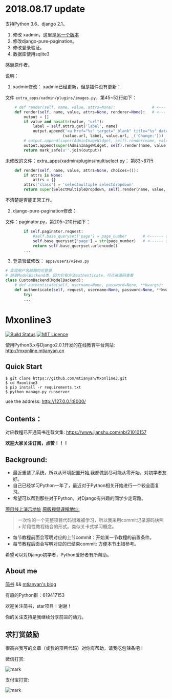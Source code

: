 # 2018.08.17 update

支持Python 3.6、django 2.1。

1. 修改 xadmin，这里是[另一个版本](https://github.com/vip68/xadmin_bugfix ) 
2. 修改django-pure-pagination。
3. 修改登录验证。
4. 数据库使用sqlite3

感谢原作者。


说明：

1) xadmin修改：
xadmin已经更新，但是插件没有更新：

文件  `extra_apps/xadmin/plugins/images.py`，第45~52行如下：

```python
    # def render(self, name, value, attrs=None):                # <--- 修改前
    def render(self, name, value, attrs=None, renderer=None):   # <--- 修改后
        output = []
        if value and hasattr(value, "url"):
            label = self.attrs.get('label', name)
            output.append('<a href="%s" target="_blank" title="%s" data-gallery="gallery"><img src="%s" class="field_img"/></a><br/>%s ' %
                         (value.url, label, value.url, _('Change:')))
        # output.append(super(AdminImageWidget, self).render(name, value, attrs))           # <--- 修改前
        output.append(super(AdminImageWidget, self).render(name, value, attrs, renderer))   # <--- 修改后
        return mark_safe(u''.join(output))
```

未修改的文件：extra_apps/xadmin/plugins/multiselect.py：
第83~87行
```python
    def render(self, name, value, attrs=None, choices=()):
        if attrs is None:
            attrs = {}
        attrs['class'] = 'selectmultiple selectdropdown'
        return super(SelectMultipleDropdown, self).render(name, value, attrs, choices)
```
不清楚是否能正常工作。


2) django-pure-pagination修改：

文件：paginator.py，第205~210行如下：

```python
        if self.paginator.request:            
            #self.base_queryset['page'] = page_number       # <------ 修改前
            self.base_queryset['page'] = str(page_number)   # <------ 修改后
            return self.base_queryset.urlencode()
        ...
```        

3) 登录验证修改：
`apps/users/views.py`

```python
# 实现用户名邮箱均可登录
# 继承ModelBackend类，因为它有方法authenticate，可点进源码查看
class CustomBackend(ModelBackend):
    # def authenticate(self, username=None, password=None, **kwargs):           # <------ 修改前
    def authenticate(self, request, username=None, password=None, **kwargs):    # <------ 修改后
        try:
        ...
```


# Mxonline3

[![Build Status](https://travis-ci.org/mtianyan/hexoBlog-Github.svg?branch=master)](https://travis-ci.org/mtianyan/hexoBlog-Github)
[![MIT Licence](https://badges.frapsoft.com/os/mit/mit.svg?v=103)](https://opensource.org/licenses/mit-license.php)

使用Python3.x与Django2.0.1开发的在线教育平台网站: http://mxonline.mtianyan.cn

## Quick Start

```
$ git clone https://github.com/mtianyan/Mxonline3.git
$ cd Mxonline3
$ pip install -r requirements.txt
$ python manage.py runserver
```

use the address: http://127.0.0.1:8000/

## Contents：

对应教程已开通简书连载文集: https://www.jianshu.com/nb/21010157

**欢迎大家关注订阅，点赞！！！**

## Background:

- 最近重装了系统，所以从环境配置开始,我都做到尽可能从零开始，对初学者友好。
- 自己已经学习Python一年了，最近对于Python相关开始进行一个较全面复习。
- 希望可以帮到那些对于Python，对Django有兴趣的同学少走弯路。

[项目线上演示地址](http://mxonline.mtianyan.cn)
[原版视频课程地址:](https://coding.imooc.com/learn/list/78.html)

>一次性的一个完整项目代码很难被学习，所以我采用commit记录源码快照 + 阶段性教程结合的形式。类似关卡式学习概念。

- 每节教程前面会写明对应的上节commit：开始某一节教程的前置条件。
- 每节教程后面会写明对应的已结束commit: 方便本节出错参考。

希望可以对Django初学者，Python爱好者有所帮助。

## About me
[简书](https://www.jianshu.com/u/db9a7a0daa1f) && [mtianyan's blog](http://blog.mtianyan.cn/)

有趣的Python群：619417153

欢迎关注简书，star项目！谢谢！

你的关注支持是我继续分享前进的动力。

## 求打赏鼓励

很高兴我写的文章（或我的项目代码）对你有帮助，请我吃包辣条吧！

微信打赏:

![mark](http://myphoto.mtianyan.cn/blog/180302/i52eHgilfD.png?imageslim)

支付宝打赏:

![mark](http://myphoto.mtianyan.cn/blog/180302/gDlBGemI60.jpg?imageslim)
